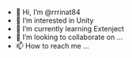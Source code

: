 - 👋 Hi, I’m @rrrinat84
- 👀 I’m interested in Unity
- 🌱 I’m currently learning Extenject
- 💞️ I’m looking to collaborate on ...
- 📫 How to reach me ...

<!---
rrrinat84/rrrinat84 is a ✨ special ✨ repository because its `README.md` (this file) appears on your GitHub profile.
You can click the Preview link to take a look at your changes.
--->
